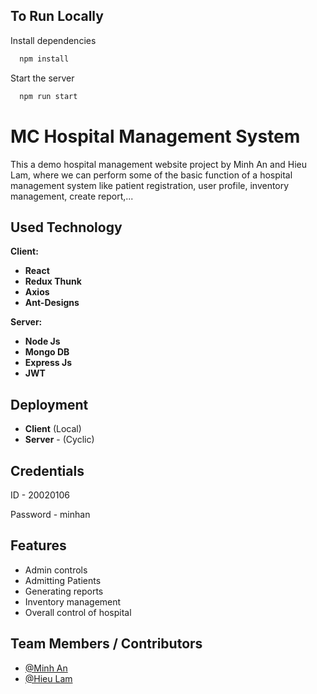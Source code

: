 
## To Run Locally

Install dependencies

```bash
  npm install
```

Start the server

```bash
  npm run start
```


# MC Hospital Management System

This a demo hospital management website project by Minh An and Hieu Lam, where we can perform some of the basic function of a hospital management system like patient registration, user profile, inventory management, create report,...


## Used Technology

**Client:** 

- **React**
- **Redux Thunk**
- **Axios**
- **Ant-Designs**

**Server:**

- **Node Js**
- **Mongo DB**
- **Express Js**
- **JWT**

## Deployment

- **Client**  (Local)
- **Server** - (Cyclic)

## Credentials

ID - 20020106

Password - minhan

## Features

- Admin controls
- Admitting Patients
- Generating reports 
- Inventory management
- Overall control of hospital

## Team Members / Contributors

- [@Minh An](https://github.com/minhtrannnn)
- [@Hieu Lam](https://github.com/DaSonGo)
